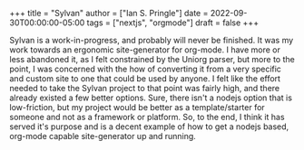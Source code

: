 +++
title = "Sylvan"
author = ["Ian S. Pringle"]
date = 2022-09-30T00:00:00-05:00
tags = ["nextjs", "orgmode"]
draft = false
+++

Sylvan is a work-in-progress, and probably will never be finished. It was my
work towards an ergonomic site-generator for org-mode. I have more or less
abandoned it, as I felt constrained by the Uniorg parser, but more to the point,
I was concerned with the how of converting it from a very specific and custom
site to one that could be used by anyone. I felt like the effort needed to take
the Sylvan project to that point was fairly high, and there already existed a
few better options. Sure, there isn't a nodejs option that is low-friction, but
my project would be better as a template/starter for someone and not as a
framework or platform. So, to the end, I think it has served it's purpose and is
a decent example of how to get a nodejs based, org-mode capable site-generator
up and running.
